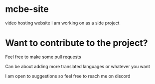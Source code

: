 # mcbe-site
video hosting website I am working on as a side project

# Want to contribute to the project?
Feel free to make some pull requests

Can be about adding more translated languages or whatever you want

I am open to suggestions so feel free to reach me on discord